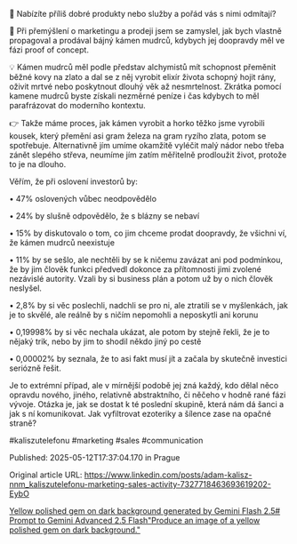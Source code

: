 🤔 Nabízíte příliš dobré produkty nebo služby a pořád vás s nimi odmítají?


💎 Při přemýšlení o marketingu a prodeji jsem se zamyslel, jak bych vlastně propagoval a prodával bájný kámen mudrců, kdybych jej doopravdy měl ve fázi proof of concept.


💡 Kámen mudrců měl podle představ alchymistů mít schopnost přeměnit běžné kovy na zlato a dal se z něj vyrobit elixír života schopný hojit rány, oživit mrtvé nebo poskytnout dlouhý věk až nesmrtelnost. Zkrátka pomocí kamene mudrců byste získali nezměrné peníze i čas kdybych to měl parafrázovat do moderního kontextu.


👉 Takže máme proces, jak kámen vyrobit a horko těžko jsme vyrobili kousek, který přemění asi gram železa na gram ryzího zlata, potom se spotřebuje. Alternativně jím umíme okamžitě vyléčit malý nádor nebo třeba zánět slepého střeva, neumíme jím zatím měřitelně prodloužit život, protože to je na dlouho.


Věřím, že při oslovení investorů by:

• 47% oslovených vůbec neodpovědělo

• 24% by slušně odpovědělo, že s blázny se nebaví

• 15% by diskutovalo o tom, co jim chceme prodat doopravdy, že všichni ví, že kámen mudrců neexistuje

• 11% by se sešlo, ale nechtěli by se k ničemu zavázat ani pod podmínkou, že by jim člověk funkci předvedl dokonce za přítomnosti jimi zvolené nezávislé autority. Vzali by si business plán a potom už by o nich člověk neslyšel.

• 2,8% by si věc poslechli, nadchli se pro ni, ale ztratili se v myšlenkách, jak je to skvělé, ale reálně by s ničím nepomohli a neposkytli ani korunu

• 0,19998% by si věc nechala ukázat, ale potom by stejně řekli, že je to nějaký trik, nebo by jim to shodil někdo jiný po cestě

• 0,00002% by seznala, že to asi fakt musí jít a začala by skutečně investici seriózně řešit.


Je to extrémní případ, ale v mírnější podobě jej zná každý, kdo dělal něco opravdu nového, jiného, relativně abstraktního, či něčeho v hodně rané fázi vývoje. Otázka je, jak se dostat k té poslední skupině, která nám dá šanci a jak s ní komunikovat. Jak vyfiltrovat ezoteriky a šílence zase na opačné straně?


#kaliszutelefonu #marketing #sales #communication


Published: 2025-05-12T17:37:04.170 in Prague

Original article URL: https://www.linkedin.com/posts/adam-kalisz-nnm_kaliszutelefonu-marketing-sales-activity-7327718463693619202-EybO

[Yellow polished gem on dark background generated by Gemini Flash 2.5# Prompt to Gemini Advanced 2.5 Flash"Produce an image of a yellow polished gem on dark background."](./media/yellow-gem-gemini-flash-25.png)